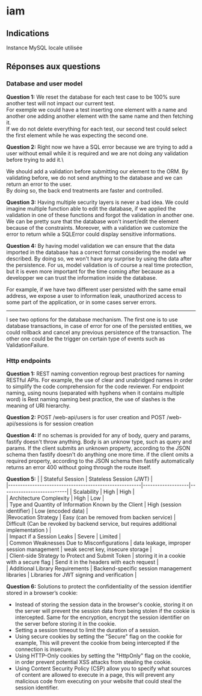 # iam

## Indications
Instance MySQL locale utilisée

## Réponses aux questions

### Database and user model

**Question 1:**
We reset the database for each test case to be 100% sure another test will not impact our current test.\
For exemple we could have a test inserting one element with a name and another one adding another element with the same name and then fetching it.\
If we do not delete everything for each test, our second test could select the first element while he was expecting the second one.

**Question 2:**
Right now we have a SQL error because we are trying to add a user without email while it is required and we are not doing any validation before trying to add it.\

We should add a validation before submitting our element to the ORM. By validating before, we do not send anything to the database and we can return an error to the user.\
By doing so, the back end treatments are faster and controlled.

**Question 3:**
Having multiple security layers is never a bad idea. We could imagine multiple function able to edit the database, if we applied the validation in one of these functions 
and forgot the validation in another one. We can be pretty sure that the database won't insert/edit the element because of the constraints.
Moreover, with a validation we customize the error to return while a SQLError could display sensitive informations.

**Question 4:**
By having model validation we can ensure that the data imported in the database has a correct format considering the model we described.
By doing so, we won't have any surprise by using the data after the persistence.
For us, model validation is of course a real time protection, but it is even more important for the time coming after because as a developper we can trust the information 
inside the database.

For example, if we have two different user persisted with the same email address, we expose a user to information leak, unauthorized access to some part of the application, 
or in some cases server errors.

-----

I see two options for the database mechanism. 
The first one is to use database transactions, in case of error for one of the persisted entities, we could rollback and cancel any previous persistence of the transaction.
The other one could be the trigger on certain type of events such as ValidationFailure.

### Http endpoints

**Question 1:** REST naming convention regroup best practices for naming RESTful APIs. For example, the use of clear and unabridged names in order to simplify the code comprehension for the code reviewer. For endpoint naming, using nouns (separated with hyphens when it contains multiple word) is Rest naming naming best practice, the use of slashes is the meaning of URI hierarchy.

**Question 2:** POST /web-api/users is for user creation and POST /web-api/sessions is for session creation

**Question 4:**
If no schemas is provided for any of body, query and params, fastify doesn't throw anything. Body is an unknow type, such as query and params. 
If the client submits an unknown property, according to the JSON schema then fastify doesn't do anything one more time.
if the client omits a required property, according to the JSON schema then fastify automatically returns an error 400 without going through the route itself.

**Question 5:**
|                                                       |  Stateful Session |  	Stateless Session (JWT) |   
|-------------------------------------------------------|-------------------|---------------------------|
|  Scalability                                          | 	High            |   High                    |   
| Architecture Complexity                               | 	High            | Low                       |   
| Type and Quantity of Information Known by the Client  | 	High (session identifier)           | Low (encoded data)                    |   
|Revocation Strategy | Easy (can be removed from backen service) | Difficult (Can be revoked by backend service, but requires additional implementation ) |   
| Impact if a Session Leaks  | Severe  |  Limited |   
| Common Weaknesses Due to Misconfigurations  | data leakage, improper session management  | weak secret key, insecure storage  |  
| Client-side Strategy to Protect and Submit Token  | storing it in a cookie with a secure flag  | Send it in the headers with each request  |   
| Additional Library Requirements  | Backend-specific session management libraries  | Libraries for JWT signing and verification  |  

**Question 6:**
Solutions to protect the confidentiality of the session identifier stored in a browser’s cookie:

* Instead of storing the session data in the browser's cookie, storing it on the server will prevent the session data from being stolen if the cookie is intercepted. Same for the encryption, encrypt the session identifier on the server before storing it in the cookie.
* Setting a session timeout to limit the duration of a session. 
* Using secure cookies by setting the "Secure" flag on the cookie for example, This will prevent the cookie from being intercepted if the connection is insecure.
* Using HTTP-Only cookies by setting the "HttpOnly" flag on the cookie, in order prevent potential XSS attacks from stealing the cookie.
* Using Content Security Policy (CSP) allow you to  specify what sources of content are allowed to execute in a page, this will prevent any malicious code from executing on your website that could steal the session identifier.



